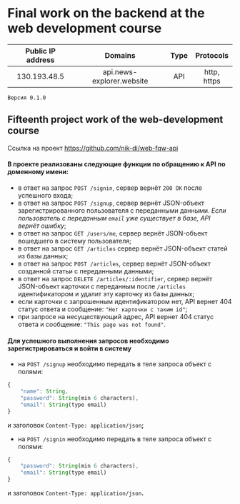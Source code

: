# Final work on the backend at the web development course

|Public IP address|Domains|Type|Protocols|
|:-------------:|:-------------:|:-----:|:---:|
|130.193.48.5|api.news-explorer.website|API|http, https|

`Версия 0.1.0`
## Fifteenth project work of the web-development course
Ссылка на проект https://github.com/nik-di/web-fqw-api

#### В проекте реализованы следующие функции по обращению к API по доменному имени:
* в ответ на запрос `POST /signin`, сервер вернёт `200 ОК` после успешного входа;
* в ответ на запрос `POST /signup`, сервер вернёт JSON-объект зарегистрированного пользователя с переданными данными.
*Если пользователь с переданным `email` уже существует в базе, API вернёт ошибку*;
* в ответ на запрос `GET /users/me`, сервер вернёт JSON-объект вошедшего в систему пользователя;
* в ответ на запрос `GET /articles` сервер вернёт JSON-объект статей из базы данных;
* в ответ на запрос `POST /articles`, сервер вернёт JSON-объект созданной статьи с переданными данными;
* в ответ на запрос `DELETE /articles/:identifier`, сервер вернёт JSON-объект карточки с переданным после `/articles` идентификатором и удалит эту карточку из базы данных;
* если карточки с запрошенным идентификатором нет, API вернет 404 статус ответа и сообщение: `"Нет карточки с таким id"`;
* при запросе на несуществующий адрес, API вернет 404 статус ответа и сообщение: `"This page was not found"`.

#### Для успешного выполнения запросов необходимо зарегистрироваться и войти в систему 
* на `POST /signup` необходимо передать в теле запроса объект с полями:
```javascript 
{ 
    "name": String,
    "password": String(min 6 characters),
    "email": String(type email) 
}
```
и заголовок `Content-Type: application/json`**;**
* на `POST /signin` необходимо передать в теле запроса объект с полями:
```javascript 
{ 
    "password": String(min 6 characters),
    "email": String(type email) 
}
```
и заголовок `Content-Type: application/json`**.**
